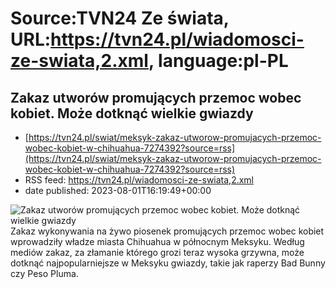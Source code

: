 # Source:TVN24 Ze świata, URL:https://tvn24.pl/wiadomosci-ze-swiata,2.xml, language:pl-PL

## Zakaz utworów promujących przemoc wobec kobiet. Może dotknąć wielkie gwiazdy
 - [https://tvn24.pl/swiat/meksyk-zakaz-utworow-promujacych-przemoc-wobec-kobiet-w-chihuahua-7274392?source=rss](https://tvn24.pl/swiat/meksyk-zakaz-utworow-promujacych-przemoc-wobec-kobiet-w-chihuahua-7274392?source=rss)
 - RSS feed: https://tvn24.pl/wiadomosci-ze-swiata,2.xml
 - date published: 2023-08-01T16:19:49+00:00

<img alt="Zakaz utworów promujących przemoc wobec kobiet. Może dotknąć wielkie gwiazdy" src="https://tvn24.pl/najnowsze/cdn-zdjecie-ds6sse-chihuahua-zakazano-piosenek-promujacych-przemoc-wobec-kobiet-na-koncertach-6060586/alternates/LANDSCAPE_1280" />
    Zakaz wykonywania na żywo piosenek promujących przemoc wobec kobiet wprowadziły władze miasta Chihuahua w północnym Meksyku. Według mediów zakaz, za złamanie którego grozi teraz wysoka grzywna, może dotknąć najpopularniejsze w Meksyku gwiazdy, takie jak raperzy Bad Bunny czy Peso Pluma.

